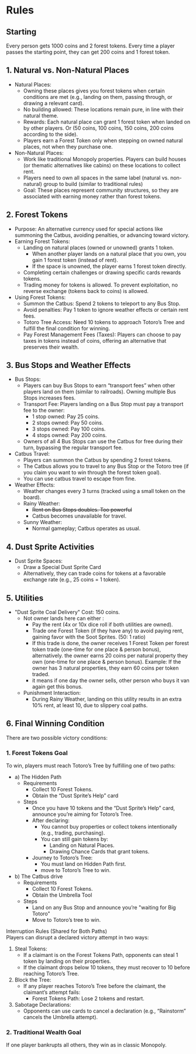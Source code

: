 # Rules

## Starting

Every person gets 1000 coins and 2 forest tokens.
Every time a player passes the starting point, they can get 200 coins and 1 forest token.

## 1. Natural vs. Non-Natural Places

- Natural Places:
  - Owning these places gives you forest tokens when certain conditions are met (e.g., landing on them, passing through, or drawing a relevant card).
  - No building allowed: These locations remain pure, in line with their natural theme.
  - Rewards: Each natural place can grant 1 forest token when landed on by other players. Or (50 coins, 100 coins, 150 coins, 200 coins according to the side).
  - Players earn a Forest Token only when stepping on owned natural places, not when they purchase one.
- Non-Natural Places:
  - Work like traditional Monopoly properties. Players can build houses (or thematic alternatives like cabins) on these locations to collect rent.
  - Players need to own all spaces in the same label (natural vs. non-natural) group to build (similar to traditional rules)
  - Goal: These places represent community structures, so they are associated with earning money rather than forest tokens.

## 2. Forest Tokens

- Purpose: An alternative currency used for special actions like summoning the Catbus, avoiding penalties, or advancing toward victory.
- Earning Forest Tokens:
  - Landing on natural places (owned or unowned) grants 1 token.
    - When another player lands on a natural place that you own, you gain 1 forest token (instead of rent).
    - If the space is unowned, the player earns 1 forest token directly.
  - Completing certain challenges or drawing specific cards rewards tokens.
  - Trading money for tokens is allowed. To prevent exploitation, no reverse exchange (tokens back to coins) is allowed.
- Using Forest Tokens:
  - Summon the Catbus: Spend 2 tokens to teleport to any Bus Stop.
  - Avoid penalties: Pay 1 token to ignore weather effects or certain rent fees.
  - Totoro Tree Access: Need 10 tokens to approach Totoro’s Tree and fulfill the final condition for winning.
  - Pay Forest Management Fees (Taxes): Players can choose to pay taxes in tokens instead of coins, offering an alternative that preserves their wealth.

## 3. Bus Stops and Weather Effects

- Bus Stops:
  - Players can buy Bus Stops to earn “transport fees” when other players land on them (similar to railroads). Owning multiple Bus Stops increases fees.
  - Transport Fee: Players landing on a Bus Stop must pay a transport fee to the owner:
    - 1 stop owned: Pay 25 coins.
    - 2 stops owned: Pay 50 coins.
    - 3 stops owned: Pay 100 coins.
    - 4 stops owned: Pay 200 coins.
  - Owners of all 4 Bus Stops can use the Catbus for free during their turn, bypassing the regular transport fee.
- Catbus Travel:
  - Players can summon the Catbus by spending 2 forest tokens.
  - The Catbus allows you to travel to any Bus Stop or the Totoro tree (if you claim you want to win through the forest token goal).
  - You can use catbus travel to escape from fine.
- Weather Effects:
  - Weather changes every 3 turns (tracked using a small token on the board).
  - Rainy Weather:
    - ~~Rent on Bus Stops doubles. Too powerful~~
    - Catbus becomes unavailable for travel.
  - Sunny Weather:
    - Normal gameplay; Catbus operates as usual.

## 4. Dust Sprite Activities

- Dust Sprite Spaces:
  - Draw a Special Dust Sprite Card
  - Alternatively, they can trade coins for tokens at a favorable exchange rate (e.g., 25 coins = 1 token).

## 5. Utilities

- "Dust Sprite Coal Delivery" Cost: 150 coins.
  - Not owner lands here can either :
    - Pay the rent (4x or 10x dice roll if both utilities are owned).
    - Trade one Forest Token (if they have any) to avoid paying rent, gaining favor with the Soot Sprites. (50: 1 ratio)
    - If this trade is done, the owner receives 1 Forest Token per forest token trade (one-time for one place & person bonus), alternatively. the owner earns 20 coins per natural property they own (one-time for one place & person bonus). Example: If the owner has 3 natural properties, they earn 60 coins per token traded.
    - it means if one day the owner sells, other person who buys it van again get this bonus.
  - Punishment Interaction:
    - During Rainy Weather, landing on this utility results in an extra 10% rent, at least 10, due to slippery coal paths.

## 6. Final Winning Condition

There are two possible victory conditions:

### 1. Forest Tokens Goal

To win, players must reach Totoro’s Tree by fulfilling one of two paths:

- a) The Hidden Path
  - Requirements
    - Collect 10 Forest Tokens.
    - Obtain the “Dust Sprite’s Help” card
  - Steps
    - Once you have 10 tokens and the “Dust Sprite’s Help” card, announce you’re aiming for Totoro’s Tree.
    - After declaring:
      - You cannot buy properties or collect tokens intentionally (e.g., trading, purchasing).
      - You can still gain tokens by:
        - Landing on Natural Places.
        - Drawing Chance Cards that grant tokens.
    - Journey to Totoro’s Tree:
      - You must land on Hidden Path first.
      - move to Totoro’s Tree to win.
- b) The Catbus drive
  - Requirements
    - Collect 10 Forest Tokens.
    - Obtain the Umbrella Tool
  - Steps
    - Land on any Bus Stop and announce you’re "waiting for Big Totoro"
    - Move to Totoro’s tree to win.

Interruption Rules (Shared for Both Paths) \
Players can disrupt a declared victory attempt in two ways:

  1. Steal Tokens:
      - If a claimant is on the Forest Tokens Path, opponents can steal 1 token by landing on their properties.
      - If the claimant drops below 10 tokens, they must recover to 10 before reaching Totoro’s Tree.
  2. Block the Tree:
      - If any player reaches Totoro’s Tree before the claimant, the claimant’s attempt fails:
          - Forest Tokens Path: Lose 2 tokens and restart.
  3. Sabotage Declarations:
      - Opponents can use cards to cancel a declaration (e.g., “Rainstorm” cancels the Umbrella attempt).

### 2. Traditional Wealth Goal

If one player bankrupts all others, they win as in classic Monopoly.
